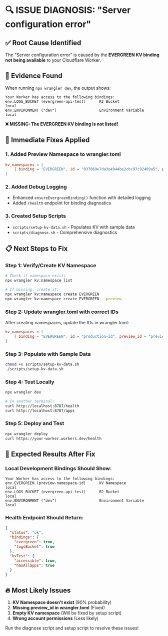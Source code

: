 # 🔍 ISSUE DIAGNOSIS: "Server configuration error"

## ✅ **Root Cause Identified**

The "Server configuration error" is caused by the **EVERGREEN KV binding not being available** to your Cloudflare Worker.

## 🔧 **Evidence Found**

When running `npx wrangler dev`, the output shows:
```
Your Worker has access to the following bindings:
env.LOGS_BUCKET (evergreen-api-test)      R2 Bucket                 local
env.ENVIRONMENT ("dev")                   Environment Variable      local
```

**❌ MISSING: The EVERGREEN KV binding is not listed!**

## 🚀 **Immediate Fixes Applied**

### 1. **Added Preview Namespace to wrangler.toml**
```toml
kv_namespaces = [
    { binding = "EVERGREEN", id = "037069e7da3e4944be2cbc97c92409a5", preview_id = "037069e7da3e4944be2cbc97c92409a5" }
]
```

### 2. **Added Debug Logging**
- Enhanced `ensureEvergreenBinding()` function with detailed logging
- Added `/health` endpoint for binding diagnostics

### 3. **Created Setup Scripts**
- `scripts/setup-kv-data.sh` - Populates KV with sample data
- `scripts/diagnose.sh` - Comprehensive diagnostics

## 📋 **Next Steps to Fix**

### Step 1: Verify/Create KV Namespace
```bash
# Check if namespace exists
npx wrangler kv:namespace list

# If missing, create it:
npx wrangler kv:namespace create EVERGREEN
npx wrangler kv:namespace create EVERGREEN --preview
```

### Step 2: Update wrangler.toml with correct IDs
After creating namespaces, update the IDs in wrangler.toml:
```toml
kv_namespaces = [
    { binding = "EVERGREEN", id = "production-id", preview_id = "preview-id" }
]
```

### Step 3: Populate with Sample Data
```bash
chmod +x scripts/setup-kv-data.sh
./scripts/setup-kv-data.sh
```

### Step 4: Test Locally
```bash
npx wrangler dev

# In another terminal:
curl http://localhost:8787/health
curl http://localhost:8787/apps
```

### Step 5: Deploy and Test
```bash
npx wrangler deploy
curl https://your-worker.workers.dev/health
```

## 🎯 **Expected Results After Fix**

### Local Development Bindings Should Show:
```
Your Worker has access to the following bindings:
env.EVERGREEN (preview-namespace-id)      KV Namespace              local
env.LOGS_BUCKET (evergreen-api-test)      R2 Bucket                 local
env.ENVIRONMENT ("dev")                   Environment Variable      local
```

### Health Endpoint Should Return:
```json
{
  "status": "ok",
  "bindings": {
    "evergreen": true,
    "logsBucket": true
  },
  "kvTest": {
    "accessible": true,
    "hasAllapps": true
  }
}
```

## 🔥 **Most Likely Issues**

1. **KV Namespace doesn't exist** (90% probability)
2. **Missing preview_id in wrangler.toml** (Fixed)
3. **Empty KV namespace** (Will be fixed by setup script)
4. **Wrong account permissions** (Less likely)

Run the diagnose script and setup script to resolve these issues!